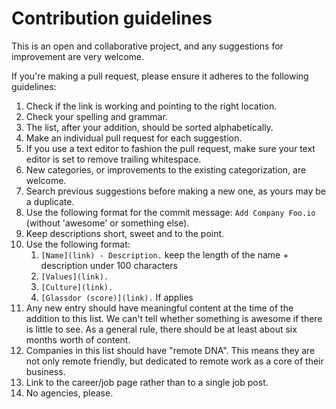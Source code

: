 # Contribution guidelines

This is an open and collaborative project, and any suggestions for improvement are very welcome.

If you're making a pull request, please ensure it adheres to the following guidelines:

1. Check if the link is working and pointing to the right location.
2. Check your spelling and grammar.
3. The list, after your addition, should be sorted alphabetically.
4. Make an individual pull request for each suggestion.
5. If you use a text editor to fashion the pull request, make sure your text editor is set to remove trailing whitespace.
6. New categories, or improvements to the existing categorization, are welcome.
7. Search previous suggestions before making a new one, as yours may be a duplicate.
8. Use the following format for the commit message: `Add Company Foo.io` (without 'awesome' or something else).
9. Keep descriptions short, sweet and to the point.
10. Use the following format: 
	1. `[Name](link) - Description.` keep the length of the name + description under 100 characters
	2. `[Values](link).` 
	2. `[Culture](link). ` 
	2. `[Glassdor (score)](link).` If applies 
11. Any new entry should have meaningful content at the time of the addition to this list. We can't tell whether something is awesome if there is little to see. As a general rule, there should be at least about six months worth of content.
12. Companies in this list should have "remote DNA". This means they are not only remote friendly, but dedicated to remote work as a core of their business.
13. Link to the career/job page rather than to a single job post.
14. No agencies, please.
